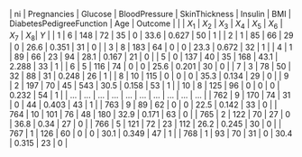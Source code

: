 | ni   | Pregnancies | Glucose | BloodPressure | SkinThickness | Insulin | BMI   | DiabetesPedigreeFunction | Age | Outcome |
|      | $X_1$        | $X_2$   | $X_3$         | $X_4$         | $X_5$   | $X_6$ | $X_7$                    | $X_8$| $Y$     |
| 1    | 6            | 148     | 72            | 35            | 0       | 33.6  | 0.627                    | 50  | 1       |
| 2    | 1            | 85      | 66            | 29            | 0       | 26.6  | 0.351                    | 31  | 0       |
| 3    | 8            | 183     | 64            | 0             | 0       | 23.3  | 0.672                    | 32  | 1       |
| 4    | 1            | 89      | 66            | 23            | 94      | 28.1  | 0.167                    | 21  | 0       |
| 5    | 0            | 137     | 40            | 35            | 168     | 43.1  | 2.288                    | 33  | 1       |
| 6    | 5            | 116     | 74            | 0             | 0       | 25.6  | 0.201                    | 30  | 0       |
| 7    | 3            | 78      | 50            | 32            | 88      | 31    | 0.248                    | 26  | 1       |
| 8    | 10           | 115     | 0             | 0             | 0       | 35.3  | 0.134                    | 29  | 0       |
| 9    | 2            | 197     | 70            | 45            | 543     | 30.5  | 0.158                    | 53  | 1       |
| 10   | 8            | 125     | 96            | 0             | 0       | 0     | 0.232                    | 54  | 1       |
| ...  | ...          | ...     | ...           | ...           | ...     | ...   | ...                      | ... | ...     |
| 762  | 9            | 170     | 74            | 31            | 0       | 44    | 0.403                    | 43  | 1       |
| 763  | 9            | 89      | 62            | 0             | 0       | 22.5  | 0.142                    | 33  | 0       |
| 764  | 10           | 101     | 76            | 48            | 180     | 32.9  | 0.171                    | 63  | 0       |
| 765  | 2            | 122     | 70            | 27            | 0       | 36.8  | 0.34                     | 27  | 0       |
| 766  | 5            | 121     | 72            | 23            | 112     | 26.2  | 0.245                    | 30  | 0       |
| 767  | 1            | 126     | 60            | 0             | 0       | 30.1  | 0.349                    | 47  | 1       |
| 768  | 1            | 93      | 70            | 31            | 0       | 30.4  | 0.315                    | 23  | 0       |

